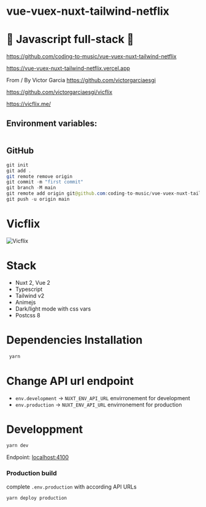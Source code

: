 # vue-vuex-nuxt-tailwind-netflix

# 🚀 Javascript full-stack 🚀

https://github.com/coding-to-music/vue-vuex-nuxt-tailwind-netflix

https://vue-vuex-nuxt-tailwind-netflix.vercel.app

From / By Victor Garcia https://github.com/victorgarciaesgi

https://github.com/victorgarciaesgi/vicflix

https://vicflix.me/
## Environment variables:

```java

```

## GitHub

```java
git init
git add .
git remote remove origin
git commit -m "first commit"
git branch -M main
git remote add origin git@github.com:coding-to-music/vue-vuex-nuxt-tailwind-netflix.git
git push -u origin main
```



# Vicflix

![Vicflix](https://github.com/victorgarciaesgi/vicflix/blob/master/media/vicflix.jpeg?raw=true)

# Stack

- Nuxt 2, Vue 2
- Typescript
- Tailwind v2
- Animejs
- Dark/light mode with css vars
- Postcss 8

# Dependencies Installation

```bash
 yarn
```

# Change API url endpoint

- `env.development` -> `NUXT_ENV_API_URL` envirronement for development
- `env.production` -> `NUXT_ENV_API_URL` envirronement for production

# Developpment

```bash
yarn dev
```

Endpoint: [localhost:4100](http://localhost:4100)

### Production build

complete `.env.production` with according API URLs

```bash
yarn deploy production
```
